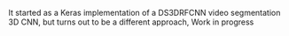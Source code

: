 It started as a  Keras implementation of a DS3DRFCNN video segmentation 3D CNN, but turns out to be a different approach, 
Work in progress
